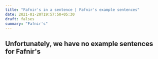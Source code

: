 ```yaml
---
title: "Fafnir's in a sentence | Fafnir's example sentences"
date: 2021-01-20T19:57:50+05:30
draft: falses
summary: "Fafnir's"
---
```

## Unfortunately, we have no example sentences for Fafnir's                 
